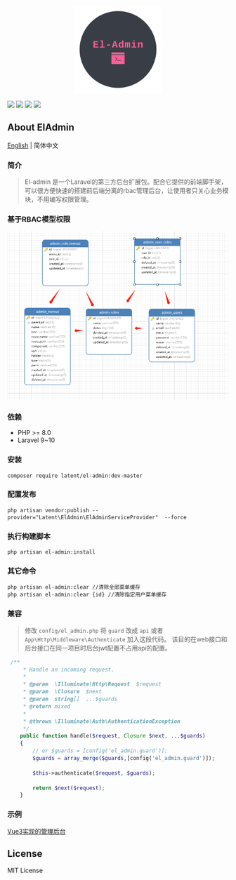 <p align="center">
  <img width="200" src="./docs/logo.png">
</p>

<p align="center">

<a href="https://packagist.org/packages/pl1998/el-admin"><img src="https://img.shields.io/badge/php-v8.0+-blue" /></a>
<a href="https://packagist.org/packages/pl1998/el-admin"><img src="https://github.styleci.io/repos/707259849/shield?branch=master"/></a>
<img src="https://img.shields.io/badge/license-MIT-green" />
<img src="https://img.shields.io/github/repo-size/pl1998/el-admin">
</p>

## About ElAdmin

[English](./README.md) | 简体中文

### 简介

> El-admin 是一个Laravel的第三方后台扩展包。配合它提供的前端脚手架，可以很方便快速的搭建前后端分离的rbac管理后台，让使用者只关心业务模块，不用编写权限管理。


### 基于RBAC模型权限

![](docs/database.png)


### 依赖
* PHP  >= 8.0
* Laravel 9~10

### 安装

```shell
composer require latent/el-admin:dev-master
```

###  配置发布
```shell
php artisan vendor:publish --provider="Latent\ElAdmin\ElAdminServiceProvider"  --force
```

### 执行构建脚本
```shell
php artisan el-admin:install
```

### 其它命令
```shell
php artisan el-admin:clear //清除全部菜单缓存
php artisan el-admin:clear {id} //清除指定用户菜单缓存
```

### 兼容
> 修改 `config/el_admin.php` 将 `guard` 改成 `api`
> 或者 `App\Http\Middleware\Authenticate` 加入这段代码。
> 该目的在web接口和后台接口在同一项目时后台jwt配置不占用api的配置。
```php
 /**
     * Handle an incoming request.
     *
     * @param  \Illuminate\Http\Request  $request
     * @param  \Closure  $next
     * @param  string[]  ...$guards
     * @return mixed
     *
     * @throws \Illuminate\Auth\AuthenticationException
     */
    public function handle($request, Closure $next, ...$guards)
    {
        // or $guards = [config('el_admin.guard')];
        $guards = array_merge($guards,[config('el_admin.guard')]);
      
        $this->authenticate($request, $guards);

        return $next($request);
    }
```

### 示例 

[Vue3实现的管理后台](https://github.com/pl1998/basic)

## License
MIT License
